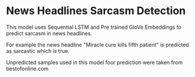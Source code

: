 # News Headlines Sarcasm Detection

This model uses Sequential LSTM and Pre trained GloVe Embeddings to predict sarcasm in news headlines.

For example the news headline "Miracle cure kills fifth patient" is predicted as sarcastic which is true.

Unpredicted samples used in this model foor prediction were taken from bestofonline.com
